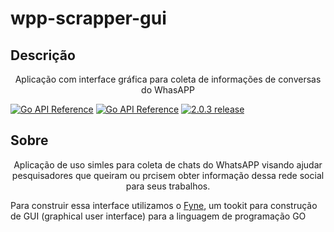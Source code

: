 # wpp-scrapper-gui

## Descrição
<p align="center">Aplicação com interface gráfica para coleta de informações de conversas do WhasAPP</p>

<a href="#" title="license" rel="nofollow"><img src="https://img.shields.io/apm/l/readme" alt="Go API Reference"></a>
<a href="https://pkg.go.dev/fyne.io/fyne/v2?tab=doc" title="Go API Reference" rel="nofollow"><img src="https://img.shields.io/badge/go-documentation-blue.svg?style=flat" alt="Go API Reference"></a>
<a href="https://github.com/fyne-io/fyne/releases/tag/v2.0.3" title="2.0.3 Release" rel="nofollow"><img src="https://img.shields.io/badge/version-2.0.3-blue.svg?style=flat" alt="2.0.3 release"></a>


## Sobre
<p align="center">Aplicação de uso simles para coleta de chats do WhatsAPP visando ajudar pesquisadores que queiram ou prcisem obter informação dessa rede social para seus trabalhos.

Para construir essa interface utilizamos o [Fyne](https://fyne.io), um tookit para construção de GUI (graphical user interface) para a linguagem de programação GO</p>
